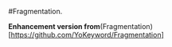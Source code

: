 #Fragmentation.

**Enhancement version from**(Fragmentation)[https://github.com/YoKeyword/Fragmentation]